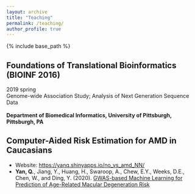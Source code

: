 ```yaml
---
layout: archive
title: "Teaching"
permalink: /teaching/
author_profile: true
---
```


{% include base_path %}

Foundations of Translational Bioinformatics (BIOINF 2016)
---
2019 spring
<br>Genome-wide Association Study; Analysis of Next Generation Sequence Data
<br> 
<br><b>Department of Biomedical Informatics, University of Pittsburgh, Pittsburgh, PA</b>

Computer-Aided Risk Estimation for AMD in Caucasians
-
* Website: https://yanq.shinyapps.io/no_vs_amd_NN/
* <b>Yan, Q.</b>, Jiang, Y., Huang, H., Swaroop, A., Chew, E.Y., Weeks, D.E., Chen, W., and Ding, Y. (2020). [GWAS-based Machine Learning for Prediction of Age-Related Macular Degeneration Risk](https://www.medrxiv.org/content/10.1101/19006155v1)
